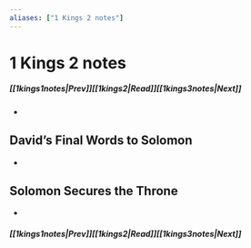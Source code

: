 ```yaml
---
aliases: ["1 Kings 2 notes"]
---
```

# 1 Kings 2 notes
##### <span class=arrow-left></span>[[1kings1notes|Prev]]<span class=navigation-separator></span>[[1kings2|Read]]<span class=navigation-separator></span>[[1kings3notes|Next]]<span class=arrow-right></span>
- 
## David’s Final Words to Solomon
- 
## Solomon Secures the Throne
- 
##### <span class=arrow-left></span>[[1kings1notes|Prev]]<span class=navigation-separator></span>[[1kings2|Read]]<span class=navigation-separator></span>[[1kings3notes|Next]]<span class=arrow-right></span>